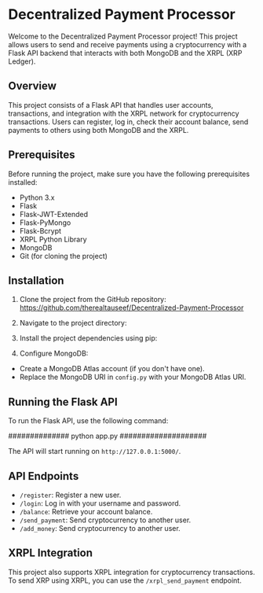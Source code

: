 # Decentralized Payment Processor

Welcome to the Decentralized Payment Processor project! This project allows users to send and receive payments using a cryptocurrency with a Flask API backend that interacts with both MongoDB and the XRPL (XRP Ledger).

## Overview

This project consists of a Flask API that handles user accounts, transactions, and integration with the XRPL network for cryptocurrency transactions. Users can register, log in, check their account balance, send payments to others using both MongoDB and the XRPL.

## Prerequisites
Before running the project, make sure you have the following prerequisites installed:
- Python 3.x
- Flask
- Flask-JWT-Extended
- Flask-PyMongo
- Flask-Bcrypt
- XRPL Python Library
- MongoDB
- Git (for cloning the project)

## Installation
1. Clone the project from the GitHub repository:
https://github.com/therealtauseef/Decentralized-Payment-Processor

2. Navigate to the project directory:

3. Install the project dependencies using pip:


4. Configure MongoDB:
- Create a MongoDB Atlas account (if you don't have one).
- Replace the MongoDB URI in `config.py` with your MongoDB Atlas URI.

## Running the Flask API

To run the Flask API, use the following command:

##############     python app.py     ####################


The API will start running on `http://127.0.0.1:5000/`.

## API Endpoints

- `/register`: Register a new user.
- `/login`: Log in with your username and password.
- `/balance`: Retrieve your account balance.
- `/send_payment`: Send cryptocurrency to another user.
- `/add_money`: Send cryptocurrency to another user.


## XRPL Integration

This project also supports XRPL integration for cryptocurrency transactions. To send XRP using XRPL, you can use the `/xrpl_send_payment` endpoint.
